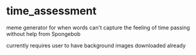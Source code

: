 # time_assessment
 meme generator for when words can't capture the feeling of time passing without help from Spongebob
 
 currently requires user to have background images downloaded already
